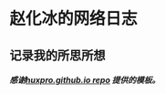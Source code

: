 # 赵化冰的网络日志
## 记录我的所思所想
##### 感谢[huxpro.github.io repo](https://github.com/Huxpro/huxpro.github.io) 提供的模板。